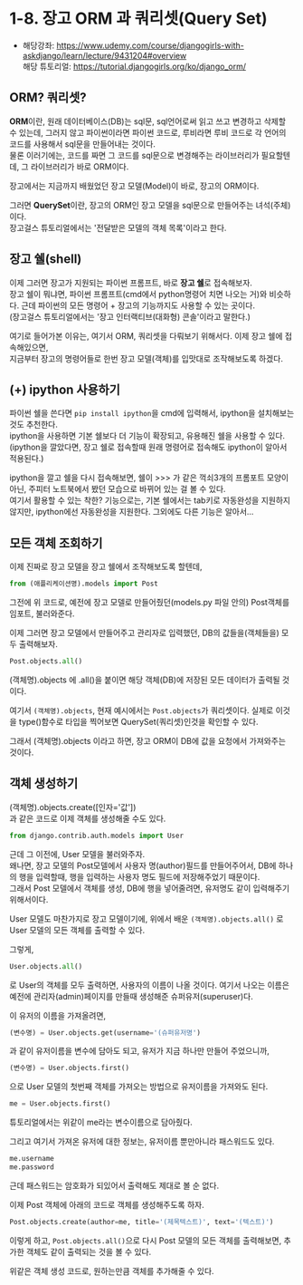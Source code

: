 # 1-8. 장고 ORM 과 쿼리셋(Query Set)
- 해당강좌: https://www.udemy.com/course/djangogirls-with-askdjango/learn/lecture/9431204#overview    
해당 튜토리얼: https://tutorial.djangogirls.org/ko/django_orm/

## ORM? 쿼리셋?

**ORM**이란, 원래 데이터베이스(DB)는 sql문, sql언어로써 읽고 쓰고 변경하고 삭제할 수 있는데, 그러지 않고 파이썬이라면 파이썬 코드로, 루비라면 루비 코드로 각 언어의 코드를 사용해서 sql문을 만들어내는 것이다.  
물론 이러기에는, 코드를 짜면 그 코드를 sql문으로 변경해주는 라이브러리가 필요할텐데, 그 라이브러리가 바로 ORM이다.

장고에서는 지금까지 배웠었던 장고 모델(Model)이 바로, 장고의 ORM이다.

그러면 **QuerySet**이란, 장고의 ORM인 장고 모델을 sql문으로 만들어주는 녀석(주체)이다.  
장고걸스 튜토리얼에서는 '전달받은 모델의 객체 목록'이라고 한다.

## 장고 쉘(shell)

이제 그러면 장고가 지원되는 파이썬 프롬프트, 바로 **장고 쉘**로 접속해보자.  
장고 쉘이 뭐냐면, 파이썬 프롬프트(cmd에서 python명령어 치면 나오는 거)와 비슷하다. 근데 파이썬의 모든 명령어 + 장고의 기능까지도 사용할 수 있는 곳이다.  
(장고걸스 튜토리얼에서는 '장고 인터랙티브(대화형) 콘솔'이라고 말한다.)

여기로 들어가본 이유는, 여기서 ORM, 쿼리셋을 다뤄보기 위해서다. 이제 장고 쉘에 접속해있으면,  
지금부터 장고의 명령어들로 한번 장고 모델(객체)를 입맛대로 조작해보도록 하겠다.

## (+) ipython 사용하기

파이썬 쉘을 쓴다면 ```pip install ipython```을 cmd에 입력해서, ipython을 설치해보는 것도 추천한다.   
ipython을 사용하면 기본 쉘보다 더 기능이 확장되고, 유용해진 쉘을 사용할 수 있다.  
(ipython을 깔았다면, 장고 쉘로 접속할때 원래 명령어로 접속해도 ipython이 알아서 적용된다.) 

ipython을 깔고 쉘을 다시 접속해보면, 쉘이 >>> 가 같은 꺽쇠3개의 프롬포트 모양이 아닌, 주피터 노트북에서 봤던 모습으로 바뀌어 있는 걸 볼 수 있다.   
여기서 활용할 수 있는 착한? 기능으로는, 기본 쉘에서는 tab키로 자동완성을 지원하지 않지만, ipython에선 자동완성을 지원한다. 그외에도 다른 기능은 알아서...

## 모든 객체 조회하기

이제 진짜로 장고 모델을 장고 쉘에서 조작해보도록 할텐데,
```python
from (애플리케이션명).models import Post
```
그전에 위 코드로, 예전에 장고 모델로 만들어줬던(models.py 파일 안의) Post객체를 임포트, 불러와준다. 



이제 그러면 장고 모델에서 만들어주고 관리자로 입력했던, DB의 값들을(객체들을) 모두 출력해보자.
```python
Post.objects.all()
```
(객체명).objects 에 .all()을 붙이면 해당 객체(DB)에 저장된 모든 데이터가 출력될 것이다. 

여기서 ```(객체명).objects```, 현재 예시에서는 ```Post.objects```가 쿼리셋이다. 실제로 이것을 type()함수로 타입을 찍어보면 QuerySet(쿼리셋)인것을 확인할 수 있다.

그래서 (객체명).objects 이라고 하면, 장고 ORM이 DB에 값을 요청에서 가져와주는 것이다.

## 객체 생성하기

(객체명).objects.create([인자='값'])  
과 같은 코드로 이제 객체를 생성해줄 수도 있다.  
```python
from django.contrib.auth.models import User
```
근데 그 이전에, User 모델을 불러와주자.  
왜나면, 장고 모델의 Post모델에서 사용자 명(author)필드를 만들어주어서, DB에 하나의 행을 입력할때, 행을 입력하는 사용자 명도 필드에 저장해주었기 때문이다.  
그래서 Post 모델에서 객체를 생성, DB에 행을 넣어줄려면, 유저명도 같이 입력해주기 위해서이다.

User 모델도 마찬가지로 장고 모델이기에, 위에서 배운 ```(객체명).objects.all()``` 로 User 모델의 모든 객체를 출력할 수 있다.

그렇게,
```python
User.objects.all()
```
로 User의 객체를 모두 출력하면, 사용자의 이름이 나올 것이다. 여기서 나오는 이름은 예전에 관리자(admin)페이지를 만들때 생성해준 슈퍼유저(superuser)다.

이 유저의 이름을 가져올려면, 
```python
(변수명) = User.objects.get(username='(슈퍼유저명')
```
과 같이 유저이름을 변수에 담아도 되고, 유저가 지금 하나만 만들어 주었으니까,
```python
(변수명) = User.objects.first()
```
으로 User 모델의 첫번째 객체를 가져오는 방법으로 유저이름을 가져와도 된다.

```python
me = User.objects.first()
```
튜토리얼에서는 위같이 me라는 변수이름으로 담아줬다.

그리고 여기서 가져온 유저에 대한 정보는, 유저이름 뿐만아니라 패스워드도 있다.
```python
me.username
me.password
```
근데 패스워드는 암호화가 되있어서 출력해도 제대로 볼 순 없다.

이제 Post 객체에 아래의 코드로 객체를 생성해주도록 하자.
```python
Post.objects.create(author=me, title='(제목텍스트)', text='(텍스트)')
```
이렇게 하고, ```Post.objects.all()```으로 다시 Post 모델의 모든 객체를 출력해보면, 추가한 객체도 같이 출력되는 것을 볼 수 있다.

위같은 객체 생성 코드로, 원하는만큼 객체를 추가해줄 수 있다.

